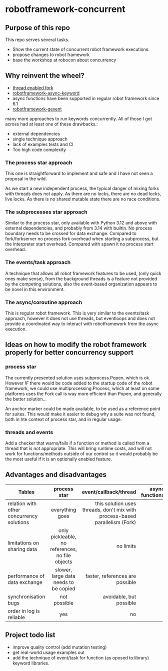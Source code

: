 # robotframework-concurrent

## Purpose of this repo
This repo serves several tasks.
 - Show the current state of concurrent robot framework executions.
 - propose changes to robot framework
 - base the workshop at robocon about concurrency

## Why reinvent the wheel?
 - [thread enabled fork](https://github.com/test-fullautomation/robotframework-documentation)
 - [robotframework-async-keyword](https://pypi.org/project/robotframework-async-keyword/)
 - async functions have been supported in regular robot framework since 6.1
 - [robotframework-gevent](https://github.com/eldaduzman/robotframework-gevent)
   
many more approaches to run keywords concurrently. All of those I got across had at least one of these drawbacks.:

 - external dependencies
 - single technique approach
 - lack of examples tests and CI
 - Too high code complexity

### The process star approach
This one is straightforward to implement and safe and I have not seen a proposal in the wild.

As we start a new independent process, the typical danger of mixing forks with threads does not apply. As there are no locks, there are no dead locks, live locks. As there is no shared mutable state there are no race conditions.

### The subprocesses star approach
Similar to the process star, only available with Python 3.12 and above with external dependencies, and probably from 3.14 with builtin. No process boundary needs to be crossed for data exchange. Compared to fork/forkserver no process fork overhead when starting a subprocess, but the interpreter start overhead. Compared with spawn it no process start overhead.

### The events/task approach
A technique that allows all robot framework features to be used, (only quick ones make sense), from the background threads is a feature not provided by the competing solutions, also the event-based organization appears to be novel in this environment.

### The async/coroutine approach
This is regular robot framework. This is very similar to the events/task approach, however it does not use threads, but eventloops and does not provide a coordinated way to interact with robotframework from the async execution.

## Ideas on how to modify the robot framework properly for better concurrency support

### process star
The currently presented solution uses subprocess.Popen, which is ok.
However _IF_ there would be code added to the startup code of the robot framework, we could use multiprocessing.Process, which at least on some platforms uses the Fork call is way more efficient than Popen, and generally the better solution...

An anchor marker could be made available, to be used as a reference point for suites. This would make it easier to debug why a suite was not found, both in hte context of process star, and in regular usage.


### threads and events
Add a checker that warns/fails if a function or method is called from a thread that is not appropriate. This will bring runtime costs, and will not work for functions/methods outside of our control so it would probably be the most useful if it is an optionally enabled feature.

## Advantages and disadvantages
| Tables        | process star           | event/callback/thread  | async functions |
| ------------- |:-------------:| -----:|-----:|
| relation with other concurrency solutions | everything goes | this solution uses threads, don't mix with process-based parallelism (Fork) | |
| limitations on sharing data      | only pickleable, no references, no file objects      |   no limits | |
| performance of data exchange | slower, large data needs to be copied      |    faster, references are possible ||
| synchronisation bugs | not possible      |    avoidable, but possible ||
| order in log is reliable | yes      |    no ||

## Project todo list
 - improve quality control (add mutation testing)
 - get real-world usage examples out
 - add the technique of event/task for function (as oposed to library) keyword libraries.
